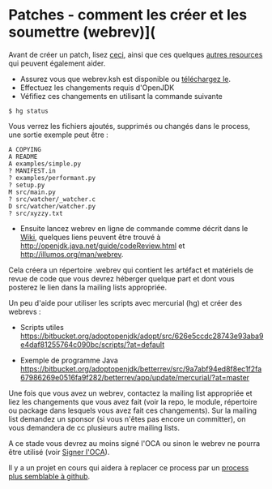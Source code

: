 # Patches - comment les créer et les soumettre (webrev)](

Avant de créer un patch, lisez [ceci](http://openjdk.java.net/contribute/), ainsi que ces quelques [autres resources](http://events.linuxfoundation.org/sites/events/files/slides/Bird-Successful-Engagement-with-Open-Source-Communities.pdf) qui peuvent également aider.

* Assurez vous que webrev.ksh est disponible ou [téléchargez le](http://hg.openjdk.java.net/code-tools/webrev/raw-file/tip/webrev.ksh).
* Effectuez les changements requis d'OpenJDK
* Véfifiez ces changements en utilisant la commande suivante

```
$ hg status
```

Vous verrez les fichiers ajoutés, supprimés ou changés dans le process, une sortie exemple peut être :

```
A COPYING
A README
A examples/simple.py
? MANIFEST.in
? examples/performant.py
? setup.py
M src/main.py
? src/watcher/_watcher.c
D src/watcher/watcher.py
? src/xyzzy.txt
```
* Ensuite lancez webrev en ligne de commande comme décrit dans le [Wiki](http://openjdk.java.net/guide/webrevHelp.html), quelques liens peuvent être trouvé à http://openjdk.java.net/guide/codeReview.html et http://illumos.org/man/webrev.

Cela créera un répertoire .webrev qui contient les artéfact et matériels de revue de code que vous devrez héberger quelque part et dont vous posterez le lien dans la mailing lists appropriée.

Un peu d'aide pour utiliser les scripts avec mercurial (hg) et créer des webrevs :

* Scripts utiles https://bitbucket.org/adoptopenjdk/adopt/src/626e5ccdc28743e93aba9e4daf81255764c090bc/scripts/?at=default

* Exemple de programme Java
https://bitbucket.org/adoptopenjdk/betterrev/src/9a7abf94ed8f8ec1f2fa67986269e0516fa9f282/betterrev/app/update/mercurial/?at=master

Une fois que vous avez un webrev, contactez la mailing list appropriée et liez les changements que vous avez fait (voir la repo, le module, répertoire ou package dans lesquels vous avez fait ces changements). Sur la mailing list demandez un sponsor (si vous n'êtes pas encore un committer), on vous demandera de cc plusieurs autre mailing lists.

A ce stade vous devrez au moins signé l'OCA ou sinon le webrev ne pourra être utilisé (voir [Signer l'OCA](../adopt-openjdk-getting-started/about_oca_-_signing_the_oca.md)).

Il y a un projet en cours qui aidera à replacer ce process par un [process plus semblable à github](https://bitbucket.org/adoptopenjdk/betterrev).
